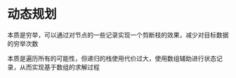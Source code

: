 # 动态规划

本质是穷举，可以通过对节点的一些记录实现一个剪断枝的效果，减少对目标数据的穷举次数

本质是遍历所有的可能性，但递归的栈使用代价过大，使用数组辅助进行状态记录，从而实现基于数组的求解过程